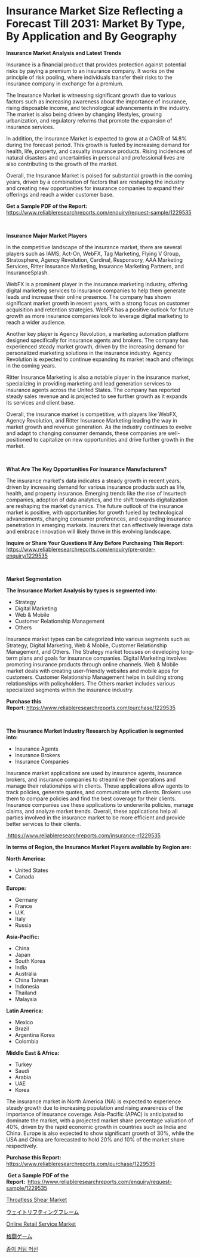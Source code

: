 <p><h1>Insurance Market Size Reflecting a Forecast Till 2031: Market By Type, By Application and By Geography</h1></p><p><strong>Insurance Market Analysis and Latest Trends</strong></p>
<p><p>Insurance is a financial product that provides protection against potential risks by paying a premium to an insurance company. It works on the principle of risk pooling, where individuals transfer their risks to the insurance company in exchange for a premium.</p><p>The Insurance Market is witnessing significant growth due to various factors such as increasing awareness about the importance of insurance, rising disposable income, and technological advancements in the industry. The market is also being driven by changing lifestyles, growing urbanization, and regulatory reforms that promote the expansion of insurance services.</p><p>In addition, the Insurance Market is expected to grow at a CAGR of 14.8% during the forecast period. This growth is fueled by increasing demand for health, life, property, and casualty insurance products. Rising incidences of natural disasters and uncertainties in personal and professional lives are also contributing to the growth of the market.</p><p>Overall, the Insurance Market is poised for substantial growth in the coming years, driven by a combination of factors that are reshaping the industry and creating new opportunities for insurance companies to expand their offerings and reach a wider customer base.</p></p>
<p><strong>Get a Sample PDF of the Report:&nbsp;</strong> <a href="https://www.reliableresearchreports.com/enquiry/request-sample/1229535">https://www.reliableresearchreports.com/enquiry/request-sample/1229535</a></p>
<p>&nbsp;</p>
<p><strong>Insurance Major Market Players</strong></p>
<p><p>In the competitive landscape of the insurance market, there are several players such as IAMS, Act-On, WebFX, Tag Marketing, Flying V Group, Stratosphere, Agency Revolution, Cardinal, Responsory, AAA Marketing Services, Ritter Insurance Marketing, Insurance Marketing Partners, and InsuranceSplash. </p><p>WebFX is a prominent player in the insurance marketing industry, offering digital marketing services to insurance companies to help them generate leads and increase their online presence. The company has shown significant market growth in recent years, with a strong focus on customer acquisition and retention strategies. WebFX has a positive outlook for future growth as more insurance companies look to leverage digital marketing to reach a wider audience.</p><p>Another key player is Agency Revolution, a marketing automation platform designed specifically for insurance agents and brokers. The company has experienced steady market growth, driven by the increasing demand for personalized marketing solutions in the insurance industry. Agency Revolution is expected to continue expanding its market reach and offerings in the coming years.</p><p>Ritter Insurance Marketing is also a notable player in the insurance market, specializing in providing marketing and lead generation services to insurance agents across the United States. The company has reported steady sales revenue and is projected to see further growth as it expands its services and client base.</p><p>Overall, the insurance market is competitive, with players like WebFX, Agency Revolution, and Ritter Insurance Marketing leading the way in market growth and revenue generation. As the industry continues to evolve and adapt to changing consumer demands, these companies are well-positioned to capitalize on new opportunities and drive further growth in the market.</p></p>
<p>&nbsp;</p>
<p><strong>What Are The Key Opportunities For Insurance Manufacturers?</strong></p>
<p><p>The insurance market's data indicates a steady growth in recent years, driven by increasing demand for various insurance products such as life, health, and property insurance. Emerging trends like the rise of Insurtech companies, adoption of data analytics, and the shift towards digitalization are reshaping the market dynamics. The future outlook of the insurance market is positive, with opportunities for growth fueled by technological advancements, changing consumer preferences, and expanding insurance penetration in emerging markets. Insurers that can effectively leverage data and embrace innovation will likely thrive in this evolving landscape.</p></p>
<p><strong>Inquire or Share Your Questions If Any Before Purchasing This Report:</strong> <a href="https://www.reliableresearchreports.com/enquiry/pre-order-enquiry/1229535">https://www.reliableresearchreports.com/enquiry/pre-order-enquiry/1229535</a></p>
<p>&nbsp;</p>
<p><strong>Market Segmentation</strong></p>
<p><strong>The Insurance Market Analysis by types is segmented into:</strong></p>
<p><ul><li>Strategy</li><li>Digital Marketing</li><li>Web & Mobile</li><li>Customer Relationship Management</li><li>Others</li></ul></p>
<p><p>Insurance market types can be categorized into various segments such as Strategy, Digital Marketing, Web & Mobile, Customer Relationship Management, and Others. The Strategy market focuses on developing long-term plans and goals for insurance companies. Digital Marketing involves promoting insurance products through online channels. Web & Mobile market deals with creating user-friendly websites and mobile apps for customers. Customer Relationship Management helps in building strong relationships with policyholders. The Others market includes various specialized segments within the insurance industry.</p></p>
<p><strong>Purchase this Report:&nbsp;</strong><a href="https://www.reliableresearchreports.com/purchase/1229535">https://www.reliableresearchreports.com/purchase/1229535</a></p>
<p>&nbsp;</p>
<p><strong>The Insurance Market Industry Research by Application is segmented into:</strong></p>
<p><ul><li>Insurance Agents</li><li>Insurance Brokers</li><li>Insurance Companies</li></ul></p>
<p><p>Insurance market applications are used by insurance agents, insurance brokers, and insurance companies to streamline their operations and manage their relationships with clients. These applications allow agents to track policies, generate quotes, and communicate with clients. Brokers use them to compare policies and find the best coverage for their clients. Insurance companies use these applications to underwrite policies, manage claims, and analyze market trends. Overall, these applications help all parties involved in the insurance market to be more efficient and provide better services to their clients.</p></p>
<p><a href="https://www.reliableresearchreports.com/insurance-r1229535">&nbsp;https://www.reliableresearchreports.com/insurance-r1229535</a></p>
<p><strong>In terms of Region, the Insurance Market Players available by Region are:</strong></p>
<p>
    <p> <strong> North America: </strong>
        <ul>
            <li>United States</li>
            <li>Canada</li>
        </ul>
        </p> 
    <p> <strong> Europe: </strong>
        <ul>
            <li>Germany</li>
            <li>France</li>
            <li>U.K.</li>
            <li>Italy</li>
            <li>Russia</li>
        </ul>
        </p> 
    <p> <strong> Asia-Pacific: </strong>
        <ul>
            <li>China</li>
            <li>Japan</li>
            <li>South Korea</li>
            <li>India</li>
            <li>Australia</li>
            <li>China Taiwan</li>
            <li>Indonesia</li>
            <li>Thailand</li>
            <li>Malaysia</li>
        </ul>
        </p> 
    <p> <strong> Latin America: </strong>
        <ul>
            <li>Mexico</li>
            <li>Brazil</li>
            <li>Argentina Korea</li>
            <li>Colombia</li>
        </ul>
        </p> 
    <p> <strong> Middle East & Africa: </strong>
        <ul>
            <li>Turkey</li>
            <li>Saudi</li>
            <li>Arabia</li>
            <li>UAE</li>
            <li>Korea</li>
        </ul>
    </p>
    </p>
<p><p>The insurance market in North America (NA) is expected to experience steady growth due to increasing population and rising awareness of the importance of insurance coverage. Asia-Pacific (APAC) is anticipated to dominate the market, with a projected market share percentage valuation of 40%, driven by the rapid economic growth in countries such as India and China. Europe is also expected to show significant growth of 30%, while the USA and China are forecasted to hold 20% and 10% of the market share respectively.</p></p>
<p><strong>Purchase this Report: </strong><a href="https://www.reliableresearchreports.com/purchase/1229535">https://www.reliableresearchreports.com/purchase/1229535</a></p>
<p>&nbsp;<strong>Get a Sample PDF of the Report:&nbsp;&nbsp;</strong><a href="https://www.reliableresearchreports.com/enquiry/request-sample/1229535">https://www.reliableresearchreports.com/enquiry/request-sample/1229535</a></p>
<p><strong></strong></p>
<p><p><a href="https://www.linkedin.com/pulse/throatless-shear-market-research-report-its-history-forecast-j2mtc">Throatless Shear Market</a></p><p><a href="https://medium.com/@rexkhler2023/%E9%87%8D%E9%87%8F%E6%8C%99%E3%81%92%E3%83%95%E3%83%AC%E3%83%BC%E3%83%A0%E5%B8%82%E5%A0%B4%E3%81%AF%E3%82%B7%E3%82%A7%E3%82%A2-%E3%82%B5%E3%82%A4%E3%82%BA-2031%E5%B9%B4%E3%81%BE%E3%81%A7%E3%81%AE%E4%BA%88%E6%B8%AC%E3%82%92%E9%87%8D%E7%82%B9%E7%9A%84%E3%81%AB%E5%8F%96%E3%82%8A%E7%B5%84%E3%82%93%E3%81%A7%E3%81%84%E3%81%BE%E3%81%99-a21e86316287">ウェイトリフティングフレーム</a></p><p><a href="https://github.com/Angelnienowdseej3e45z3p8c/Market-Research-Report-List-2/blob/main/online-retail-service-market.md">Online Retail Service Market</a></p><p><a href="https://github.com/EstaSprer20231/Market-Research-Report-List-1/blob/main/477967360685.md">格闘ゲーム</a></p><p><a href="https://medium.com/@kenyonjohns/%EC%A2%85%EC%9D%B4-%EC%A0%88%EB%8B%A8%EA%B8%B0-%EC%8B%9C%EC%9E%A5-%EA%B7%9C%EB%AA%A8%EB%8A%94-%EA%B8%80%EB%A1%9C%EB%B2%8C-%EC%97%85%EA%B3%84%EC%97%90%EC%84%9C-%EA%B0%80%EC%9E%A5-%EC%A2%8B%EC%9D%80-%EB%A7%88%EC%BC%80%ED%8C%85-%EC%B1%84%EB%84%90%EC%9D%84-%EB%B3%B4%EC%97%AC%EC%A4%80%EB%8B%A4-f1850773924e">종이 커팅 머신</a></p></p>